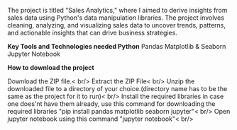 The project is titled "Sales Analytics," where I aimed to derive insights from sales data using Python's data manipulation libraries. 
The project involves cleaning, analyzing, and visualizing sales data to uncover trends, patterns, and actionable insights that can drive business strategies.

**Key Tools and Technologies needed
Python**
Pandas
Matplotlib & Seaborn
Jupyter Notebook

**How to download the project**

Download the ZIP file.< br/>
Extract the ZIP File< br/>
Unzip the downloaded file to a directory of your choice.(directory name has to be the same as the project for it to run)< br/>
Install the required libraries in case one does'nt have them already, use this command for downloading the required libraries "pip install pandas matplotlib seaborn jupyter"< br/>
Open jupyter notebook using this command "jupyter notebook"< br/>

